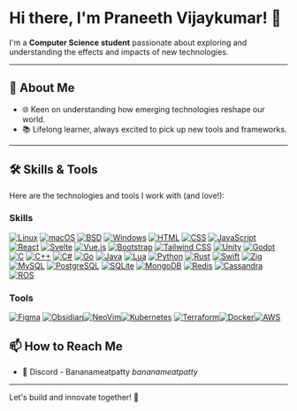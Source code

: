 # Hi there, I'm Praneeth Vijaykumar! 👋

I'm a **Computer Science student** passionate about exploring and understanding the effects and impacts of new technologies.

---

## 🌟 About Me

- 🌐 Keen on understanding how emerging technologies reshape our world.
- 📚 Lifelong learner, always excited to pick up new tools and frameworks.

---

## 🛠️ Skills & Tools

Here are the technologies and tools I work with (and love!):

### Skills 
[![Linux](https://skillicons.dev/icons?i=linux)](https://skillicons.dev) [![macOS](https://skillicons.dev/icons?i=apple)](https://skillicons.dev) [![BSD](https://skillicons.dev/icons?i=bsd)](https://skillicons.dev) [![Windows](https://skillicons.dev/icons?i=windows)](https://skillicons.dev)
[![HTML](https://skillicons.dev/icons?i=html)](https://skillicons.dev) [![CSS](https://skillicons.dev/icons?i=css)](https://skillicons.dev) [![JavaScript](https://skillicons.dev/icons?i=js)](https://skillicons.dev) [![React](https://skillicons.dev/icons?i=react)](https://skillicons.dev) [![Svelte](https://skillicons.dev/icons?i=svelte)](https://skillicons.dev) [![Vue.js](https://skillicons.dev/icons?i=vue)](https://skillicons.dev) [![Bootstrap](https://skillicons.dev/icons?i=bootstrap)](https://skillicons.dev) [![Tailwind CSS](https://skillicons.dev/icons?i=tailwind)](https://skillicons.dev)
[![Unity](https://skillicons.dev/icons?i=unity)](https://skillicons.dev) [![Godot](https://skillicons.dev/icons?i=godot)](https://skillicons.dev)
[![C](https://skillicons.dev/icons?i=c)](https://skillicons.dev) [![C++](https://skillicons.dev/icons?i=cpp)](https://skillicons.dev) [![C#](https://skillicons.dev/icons?i=cs)](https://skillicons.dev) [![Go](https://skillicons.dev/icons?i=go)](https://skillicons.dev) [![Java](https://skillicons.dev/icons?i=java)](https://skillicons.dev) [![Lua](https://skillicons.dev/icons?i=lua)](https://skillicons.dev) [![Python](https://skillicons.dev/icons?i=python)](https://skillicons.dev) [![Rust](https://skillicons.dev/icons?i=rust)](https://skillicons.dev) [![Swift](https://skillicons.dev/icons?i=swift)](https://skillicons.dev) [![Zig](https://skillicons.dev/icons?i=zig)](https://skillicons.dev)
[![MySQL](https://skillicons.dev/icons?i=mysql)](https://skillicons.dev) [![PostgreSQL](https://skillicons.dev/icons?i=postgres)](https://skillicons.dev) [![SQLite](https://skillicons.dev/icons?i=sqlite)](https://skillicons.dev) [![MongoDB](https://skillicons.dev/icons?i=mongodb)](https://skillicons.dev) [![Redis](https://skillicons.dev/icons?i=redis)](https://skillicons.dev) [![Cassandra](https://skillicons.dev/icons?i=cassandra)](https://skillicons.dev)
[![ROS](https://skillicons.dev/icons?i=ros)](https://skillicons.dev)

### Tools 

[![Figma](https://skillicons.dev/icons?i=figma)](https://skillicons.dev) [![Obsidian](https://skillicons.dev/icons?i=obsidian)](https://skillicons.dev)[![NeoVim](https://skillicons.dev/icons?i=neovim)](https://skillicons.dev)[![Kubernetes](https://skillicons.dev/icons?i=kubernetes)](https://skillicons.dev) [![Terraform](https://skillicons.dev/icons?i=terraform)](https://skillicons.dev)[![Docker](https://skillicons.dev/icons?i=docker)](https://skillicons.dev)[![AWS](https://skillicons.dev/icons?i=aws)](https://skillicons.dev)


## 📫 How to Reach Me

- 💽 Discord - Bananameatpatty *bananameatpatty*
  
---

Let's build and innovate together! 🚀





